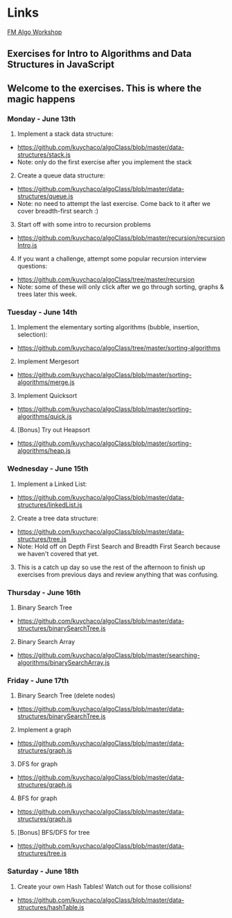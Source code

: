 # Links

[FM Algo Workshop](https://frontendmasters.com/workshops/algorithms)

## Exercises for Intro to Algorithms and Data Structures in JavaScript

## Welcome to the exercises. This is where the magic happens

### Monday - June 13th

1. Implement a stack data structure:

- <https://github.com/kuychaco/algoClass/blob/master/data-structures/stack.js>
- Note: only do the first exercise after you implement the stack

2. Create a queue data structure:

- <https://github.com/kuychaco/algoClass/blob/master/data-structures/queue.js>
- Note: no need to attempt the last exercise. Come back to it after we cover breadth-first search :)

3. Start off with some intro to recursion problems

- <https://github.com/kuychaco/algoClass/blob/master/recursion/recursionIntro.js>

4. If you want a challenge, attempt some popular recursion interview questions:

- <https://github.com/kuychaco/algoClass/tree/master/recursion>
- Note: some of these will only click after we go through sorting, graphs & trees later this week.

### Tuesday - June 14th

1. Implement the elementary sorting algorithms (bubble, insertion, selection):

- <https://github.com/kuychaco/algoClass/tree/master/sorting-algorithms>

2. Implement Mergesort

- <https://github.com/kuychaco/algoClass/blob/master/sorting-algorithms/merge.js>

3. Implement Quicksort

- <https://github.com/kuychaco/algoClass/blob/master/sorting-algorithms/quick.js>

4. [Bonus] Try out Heapsort

- <https://github.com/kuychaco/algoClass/blob/master/sorting-algorithms/heap.js>

### Wednesday - June 15th

1. Implement a Linked List:

- <https://github.com/kuychaco/algoClass/blob/master/data-structures/linkedList.js>

2. Create a tree data structure:

- <https://github.com/kuychaco/algoClass/blob/master/data-structures/tree.js>
- Note: Hold off on Depth First Search and Breadth First Search because we haven't covered that yet.

3. This is a catch up day so use the rest of the afternoon to finish up exercises from previous days and review anything that was confusing.

### Thursday - June 16th

1. Binary Search Tree

- <https://github.com/kuychaco/algoClass/blob/master/data-structures/binarySearchTree.js>

2. Binary Search Array

- <https://github.com/kuychaco/algoClass/blob/master/searching-algorithms/binarySearchArray.js>

### Friday - June 17th

1. Binary Search Tree (delete nodes)

- <https://github.com/kuychaco/algoClass/blob/master/data-structures/binarySearchTree.js>

2. Implement a graph

- <https://github.com/kuychaco/algoClass/blob/master/data-structures/graph.js>

3. DFS for graph

- <https://github.com/kuychaco/algoClass/blob/master/data-structures/graph.js>

4. BFS for graph

- <https://github.com/kuychaco/algoClass/blob/master/data-structures/graph.js>

5. [Bonus] BFS/DFS for tree

- <https://github.com/kuychaco/algoClass/blob/master/data-structures/tree.js>

### Saturday - June 18th

1. Create your own Hash Tables! Watch out for those collisions!

- <https://github.com/kuychaco/algoClass/blob/master/data-structures/hashTable.js>
